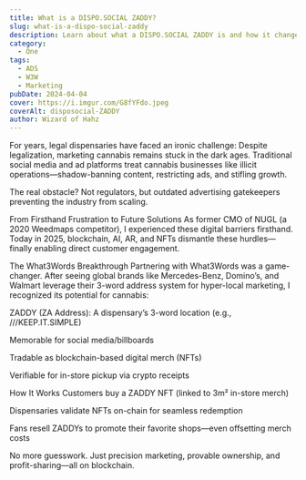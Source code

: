 ```yaml
---
title: What is a DISPO.SOCIAL ZADDY?
slug: what-is-a-dispo-social-zaddy
description: Learn about what a DISPO.SOCIAL ZADDY is and how it changed the cannabis marketing industry.
category:
  - One
tags:
  - ADS
  - W3W
  - Marketing
pubDate: 2024-04-04
cover: https://i.imgur.com/G8fYFdo.jpeg
coverAlt: disposocial-ZADDY
author: Wizard of Hahz
---
```


For years, legal dispensaries have faced an ironic challenge: Despite legalization, marketing cannabis remains stuck in the dark ages. Traditional social media and ad platforms treat cannabis businesses like illicit operations—shadow-banning content, restricting ads, and stifling growth.

The real obstacle? Not regulators, but outdated advertising gatekeepers preventing the industry from scaling.

From Firsthand Frustration to Future Solutions
As former CMO of NUGL (a 2020 Weedmaps competitor), I experienced these digital barriers firsthand. Today in 2025, blockchain, AI, AR, and NFTs dismantle these hurdles—finally enabling direct customer engagement.

The What3Words Breakthrough
Partnering with What3Words was a game-changer. After seeing global brands like Mercedes-Benz, Domino’s, and Walmart leverage their 3-word address system for hyper-local marketing, I recognized its potential for cannabis:

ZADDY (ZA Address): A dispensary’s 3-word location (e.g., ///KEEP.IT.SIMPLE)

Memorable for social media/billboards

Tradable as blockchain-based digital merch (NFTs)

Verifiable for in-store pickup via crypto receipts

How It Works
Customers buy a ZADDY NFT (linked to 3m² in-store merch)

Dispensaries validate NFTs on-chain for seamless redemption

Fans resell ZADDYs to promote their favorite shops—even offsetting merch costs

No more guesswork. Just precision marketing, provable ownership, and profit-sharing—all on blockchain.
